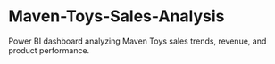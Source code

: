 # Maven-Toys-Sales-Analysis
Power BI dashboard analyzing Maven Toys sales trends, revenue, and product performance.
